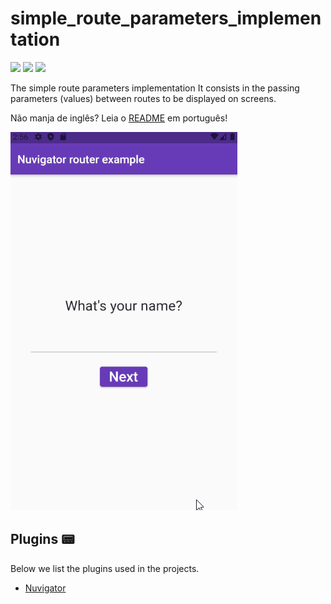 # simple_route_parameters_implementation

![](https://img.shields.io/badge/-dart-blue?style=flat-square&logo=dart)
![](https://img.shields.io/badge/-flutter-blue?style=flat-square&logo=flutter)
![](https://img.shields.io/badge/-Nuvigator-purple?style=flat-square&logo=Nuvigator)

The simple route parameters implementation It consists in the passing parameters (values) between routes to be displayed on screens.


Não manja de inglês? Leia o [README](./README_PT.md) em português!


![](parameter.gif)

## Plugins 📟

Below we list the plugins used in the projects.

- [Nuvigator](https://github.com/nubank/nuvigator)